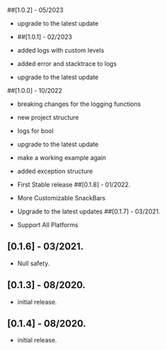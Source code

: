 ##[1.0.2] - 05/2023
* upgrade to the latest update


* ##[1.0.1] - 02/2023
* added logs with custom levels
* added error and stacktrace to logs
* upgrade to the latest update

##[1.0.0] - 10/2022
* breaking changes for the logging functions
* new project structure
* logs for bool
* upgrade to the latest update
* make a working example again
* added exception structure
* First Stable release
##[0.1.8] - 01/2022.
* More Customizable SnackBars
* Upgrade to the latest updates
##[0.1.7] - 03/2021.

* Support All Platforms

## [0.1.6] - 03/2021.

* Null safety.

## [0.1.3] - 08/2020.

* initial release.

## [0.1.4] - 08/2020.

* initial release.